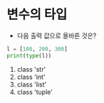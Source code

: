 # 변수의 타입

- 다음 출력 값으로 올바른 것은?

```python
l = [100, 200, 300]
print(type(l))
```

1) class 'str'
2) class 'int'
3) class 'list'
4) class 'tuple'
